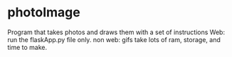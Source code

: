 # photoImage
Program that takes photos and draws them with a set of instructions 
Web: run the flaskApp.py file only.
non web: gifs take lots of ram, storage, and time to make.
